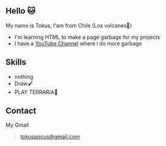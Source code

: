 ## Hello 🐱

My name is Tokus, I'am from Chile (Los volcanes🎣)

* I'm learning HTML to make a page garbage for my projects
* I have a [YouTube Channel](https://www.youtube.com/channel/UCCpJ2ir7usS9movbgN3t0fA) where i do more garbage

## Skills

* nothing
* Draw🖌
* PLAY TERRARIA🌳

## Contact

My Gmail
> tokuspocus@gmail.com

